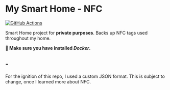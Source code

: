 # My Smart Home - NFC

[![GitHub Actions](https://img.shields.io/endpoint.svg?url=https%3A%2F%2Factions-badge.atrox.dev%2FIanStorm%2Fmy-smart-home-nfc%2Fbadge%3Fref%3Dmain&style=flat&label=build&logo=none)](https://actions-badge.atrox.dev/IanStorm/my-smart-home-nfc/goto?ref=main)

Smart Home project for **private purposes**.
Backs up NFC tags used throughout my home.

**🐳 Make sure you have installed *Docker*.**


## -

For the ignition of this repo, I used a custom JSON format.
This is subject to change, once I learned more about NFC.
